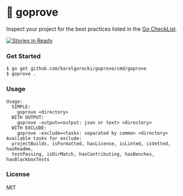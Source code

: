 # 📃 goprove

Inspect your project for the best practices listed in the [Go CheckList](https://github.com/matttproud/gochecklist).

[![Stories in Ready](https://badge.waffle.io/karolgorecki/goprove.png?label=ready&title=Ready)](https://waffle.io/karolgorecki/goprove)
### Get Started

    $ go get github.com/karolgorecki/goprove/cmd/goprove
    $ goprove .

### Usage

```
Usage:
  SIMPLE:
  	goprove <directory>
  WITH OUTPUT:
  	goprove -output=<output: json or text> <directory>
  WITH EXCLUDE:
  	goprove -exclude=<tasks: separated by comma> <directory>
Available tasks for exclude:
  projectBuilds, isFormatted, hasLicense, isLinted, isVetted, hasReadme,
  testPassing, isDirMatch, hasContributing, hasBenches, hasBlackboxTests
```

### License
MIT
